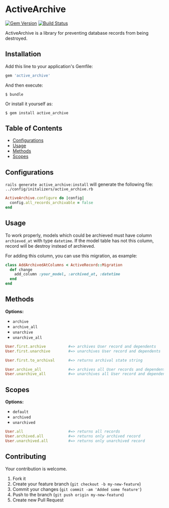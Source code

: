 # ActiveArchive

[![Gem Version](https://badge.fury.io/rb/active_archive.svg)](http://badge.fury.io/rb/active_archive)
[![Build Status](https://travis-ci.org/drexed/active_archive.svg?branch=master)](https://travis-ci.org/drexed/active_archive)

ActiveArchive is a library for preventing database records from being destroyed.

## Installation

Add this line to your application's Gemfile:

```ruby
gem 'active_archive'
```

And then execute:

    $ bundle

Or install it yourself as:

    $ gem install active_archive

## Table of Contents

* [Configurations](#configurations)
* [Usage](#usage)
* [Methods](#methods)
* [Scopes](#scopes)

## Configurations

`rails generate active_archive:install` will generate the following file:
`../config/initalizers/active_archive.rb`

```ruby
ActiveArchive.configure do |config|
  config.all_records_archivable = false
end
```

## Usage
To work properly, models which could be archieved must have column `archieved_at` with type `datetime`. If the model table has not this column, record will be destroy instead of archieved.

For adding this column, you can use this migration, as example:

```ruby
class AddArchivedAtColumns < ActiveRecord::Migration
  def change
    add_column :your_model, :archived_at, :datetime
  end
end
```

## Methods

**Options:**
 * `archive`
 * `archive_all`
 * `unarchive`
 * `unarchive_all`

```ruby
User.first.archive          #=> archives User record and dependents
User.first.unarchive        #=> unarchives User record and dependents

User.first.to_archival      #=> returns archival state string

User.archive_all            #=> archives all User records and dependents
User.unarchive_all          #=> unarchives all User record and dependents
```

## Scopes

**Options:**
 * `default`
 * `archived`
 * `unarchived`

```ruby
User.all                    #=> returns all records
User.archived.all           #=> returns only archived record
User.unarchived.all         #=> returns only unarchived record
```

## Contributing

Your contribution is welcome.

1. Fork it
2. Create your feature branch (`git checkout -b my-new-feature`)
3. Commit your changes (`git commit -am 'Added some feature'`)
4. Push to the branch (`git push origin my-new-feature`)
5. Create new Pull Request
